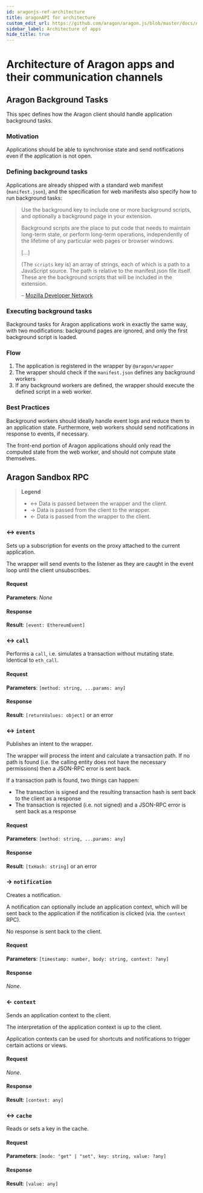 ```yaml
---
id: aragonjs-ref-architecture
title: aragonAPI for architecture
custom_edit_url: https://github.com/aragon/aragon.js/blob/master/docs/ARCHITECTURE.md
sidebar_label: Architecture of apps
hide_title: true
---
```

<!-- Please consider editing this file here: https://github.com/aragon/aragon.js/blob/master/docs/ARCHITECTURE.md - thank you! -->

# Architecture of Aragon apps and their communication channels

## Aragon Background Tasks

This spec defines how the Aragon client should handle application background tasks.

### Motivation

Applications should be able to synchronise state and send notifications even if the application is not open.

### Defining background tasks

Applications are already shipped with a standard web manifest (`manifest.json`), and the specification for web manifests also specify how to run background tasks:

> Use the background key to include one or more background scripts, and optionally a background page in your extension.
>
> Background scripts are the place to put code that needs to maintain long-term state, or perform long-term operations, independently of the lifetime of any particular web pages or browser windows.
>
> [...]
>
> (The `scripts` key is) an array of strings, each of which is a path to a JavaScript source. The path is relative to the manifest.json file itself. These are the background scripts that will be included in the extension.
>
> – [Mozilla Developer Network](https://developer.mozilla.org/en-US/Add-ons/WebExtensions/manifest.json/background)

### Executing background tasks

Background tasks for Aragon applications work in exactly the same way, with two modifications: background pages are ignored, and only the first background script is loaded.

### Flow

1. The application is registered in the wrapper by `@aragon/wrapper`
2. The wrapper should check if the `manifest.json` defines any background workers
3. If any background workers are defined, the wrapper should execute the defined script in a web worker.

### Best Practices

Background workers should ideally handle event logs and reduce them to an application state. Furthermore, web workers should send notifications in response to events, if necessary.

The front-end portion of Aragon applications should only read the computed state from the web worker, and should not compute state themselves.

## Aragon Sandbox RPC

> **Legend**
>
> - ↔ Data is passed between the wrapper and the client.
> - → Data is passed from the client to the wrapper.
> - ← Data is passed from the wrapper to the client.

### ↔ `events`

Sets up a subscription for events on the proxy attached to the current application.

The wrapper will send events to the listener as they are caught in the event loop until the client unsubscribes.

#### Request

**Parameters**: _None_

#### Response

**Result**: `[event: EthereumEvent]`

### ↔ `call`

Performs a `call`, i.e. simulates a transaction without mutating state. Identical to `eth_call`.

#### Request

**Parameters**: `[method: string, ...params: any]`

#### Response

**Result**: `[returnValues: object]` or an error

### ↔ `intent`

Publishes an intent to the wrapper.

The wrapper will process the intent and calculate a transaction path. If no path is found (i.e. the calling entity does not have the necessary permissions) then a JSON-RPC error is sent back.

If a transaction path is found, two things can happen:

- The transaction is signed and the resulting transaction hash is sent back to the client as a response
- The transaction is rejected (i.e. not signed) and a JSON-RPC error is sent back as a response

#### Request

**Parameters**: `[method: string, ...params: any]`

#### Response

**Result**: `[txHash: string]` or an error

### → `notification`

Creates a notification.

A notification can optionally include an application context, which will be sent back to the application if the notification is clicked (via. the `context` RPC).

No response is sent back to the client.

#### Request

**Parameters**: `[timestamp: number, body: string, context: ?any]`

#### Response

_None_.

### ← `context`

Sends an application context to the client.

The interpretation of the application context is up to the client.

Application contexts can be used for shortcuts and notifications to trigger certain actions or views.

#### Request

_None_.

#### Response

**Result**: `[context: any]`

### ↔ `cache`

Reads or sets a key in the cache.

#### Request

**Parameters**: `[mode: "get" | "set", key: string, value: ?any]`

#### Response

**Result**: `[value: any]`
